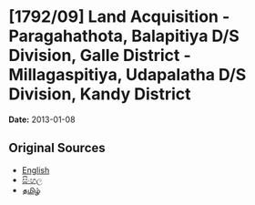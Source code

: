 # [1792/09] Land Acquisition - Paragahathota, Balapitiya D/S Division, Galle District - Millagaspitiya, Udapalatha D/S Division, Kandy District

**Date:** 2013-01-08

## Original Sources

- [English](https://documents.gov.lk/view/extra-gazettes/2013/1/1792-09_E.pdf)
- [සිංහල](https://documents.gov.lk/view/extra-gazettes/2013/1/1792-09_S.pdf)
- [தமிழ்](https://documents.gov.lk/view/extra-gazettes/2013/1/1792-09_T.pdf)
